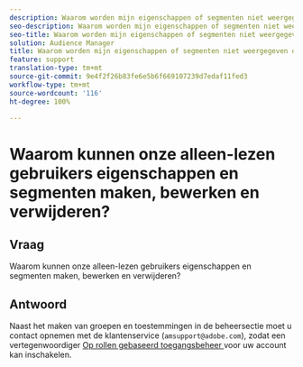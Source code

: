 ```yaml
---
description: Waarom worden mijn eigenschappen of segmenten niet weergegeven op de pagina Overlaprapporten?
seo-description: Waarom worden mijn eigenschappen of segmenten niet weergegeven op de pagina Overlaprapporten?
seo-title: Waarom worden mijn eigenschappen of segmenten niet weergegeven op de pagina Overlaprapporten?
solution: Audience Manager
title: Waarom worden mijn eigenschappen of segmenten niet weergegeven op de pagina Overlaprapporten?
feature: support
translation-type: tm+mt
source-git-commit: 9e4f2f26b83fe6e5b6f669107239d7edaf11fed3
workflow-type: tm+mt
source-wordcount: '116'
ht-degree: 100%

---
```



# Waarom kunnen onze alleen-lezen gebruikers eigenschappen en segmenten maken, bewerken en verwijderen?

## Vraag

Waarom kunnen onze alleen-lezen gebruikers eigenschappen en segmenten maken, bewerken en verwijderen?

## Antwoord

Naast het maken van groepen en toestemmingen in de beheersectie moet u contact opnemen met de klantenservice (`amsupport@adobe.com`), zodat een vertegenwoordiger [Op rollen gebaseerd toegangsbeheer ](../features/administration/administration-overview.md) voor uw account kan inschakelen.
